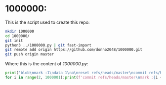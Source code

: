 # 1000000:

This is the script used to create this repo:
```bash
mkdir 1000000
cd 1000000/
git init
python3 ../1000000.py | git fast-import
git remote add origin https://github.com/donno2048/1000000.git
git push origin master
```
Where this is the content of _1000000.py_:
```py
print('blob\nmark :1\ndata 1\na\nreset refs/heads/master\ncommit refs/heads/master\nmark :2\nauthor donno2048 <just4now666666@gmail.com> 0 +0000\ncommitter donno2048 <just4now666666@gmail.com> 0 +0000\ndata 1\n\nM 100644 :1 a\n')
for i in range(2, 1000001):print(f'commit refs/heads/master\nmark :{i + 1}\nauthor donno2048 <just4now666666@gmail.com> 0 +0000\ncommitter donno2048 <just4now666666@gmail.com> 0 +0000\ndata 1\n\nfrom :{i}\n')
```
